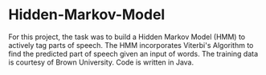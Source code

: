 # Hidden-Markov-Model

For this project, the task was to build a Hidden Markov Model (HMM) to actively tag parts of speech. The HMM incorporates Viterbi's Algorithm to find the predicted part of speech given an input of words. The training data is courtesy of Brown University. Code is written in Java.

